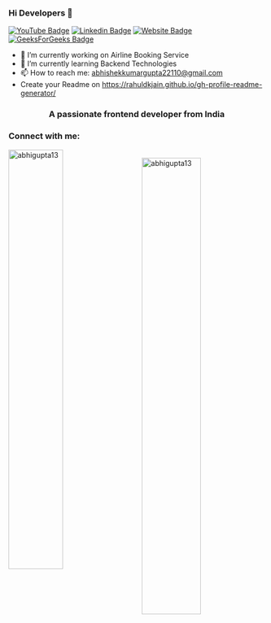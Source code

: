 ### Hi Developers 👋

[![YouTube Badge](https://img.shields.io/badge/LinkedIn-Abhishek%20Kumar%20Gupta-Blue)](https://www.linkedin.com/in/abhishek-kumar-gupta-149539228/)
[![Linkedin Badge](https://img.shields.io/badge/CodeChef-abhigupta07-Blue)](https://www.codechef.com/users/abhigupta07)
[![Website Badge](https://img.shields.io/badge/website-Abhishek%20Kumar%20Gupta-Blue)](https://akguptaiiitr.github.io/Portfolio)
[![GeeksForGeeks Badge](https://img.shields.io/badge/GeeksForGeeks-abhigupta3007-green)](https://auth.geeksforgeeks.org/user/abhigupta3007)

- 🔭 I’m currently working on Airline Booking Service
- 🌱 I’m currently learning Backend Technologies
- 📫 How to reach me: abhishekkumargupta22110@gmail.com
- Create your Readme on https://rahuldkjain.github.io/gh-profile-readme-generator/
<h3 align="center">A passionate frontend developer from India</h3>

<h3 align="left">Connect with me:</h3>
&nbsp;<img align="left" style="
        width:46%;
        " src="https://github-readme-stats.vercel.app/api?username=abhigupta13&show_icons=true&locale=en" alt="abhigupta13" />

<img align="right" style="
        width:48%; 
        margin-top:-15px!important;
        " src="https://github-readme-streak-stats.herokuapp.com/?user=abhigupta13&" alt="abhigupta13" />
